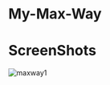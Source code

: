 # My-Max-Way
# ScreenShots
![maxway1](https://github.com/Dimamaman/My-Max-Way/assets/103814803/fb95c2c9-d490-41b8-85e2-25f6f4a48ca3)
